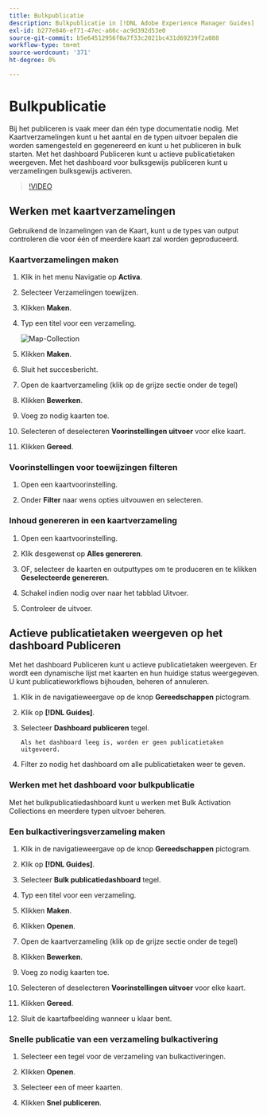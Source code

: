 ```yaml
---
title: Bulkpublicatie
description: Bulkpublicatie in [!DNL Adobe Experience Manager Guides]
exl-id: b277e846-ef71-47ec-a66c-ac9d392d53e0
source-git-commit: b5e64512956f0a7f33c2021bc431d69239f2a088
workflow-type: tm+mt
source-wordcount: '371'
ht-degree: 0%

---
```


# Bulkpublicatie

Bij het publiceren is vaak meer dan één type documentatie nodig. Met Kaartverzamelingen kunt u het aantal en de typen uitvoer bepalen die worden samengesteld en gegenereerd en kunt u het publiceren in bulk starten. Met het dashboard Publiceren kunt u actieve publicatietaken weergeven. Met het dashboard voor bulksgewijs publiceren kunt u verzamelingen bulksgewijs activeren.

>[!VIDEO](https://video.tv.adobe.com/v/338985)

## Werken met kaartverzamelingen

Gebruikend de Inzamelingen van de Kaart, kunt u de types van output controleren die voor één of meerdere kaart zal worden geproduceerd.

### Kaartverzamelingen maken

1. Klik in het menu Navigatie op **Activa**.

2. Selecteer Verzamelingen toewijzen.

3. Klikken **Maken**.

4. Typ een titel voor een verzameling.

   ![Map-Collection](images/map-collection.png)

5. Klikken **Maken**.
6. Sluit het succesbericht.

7. Open de kaartverzameling (klik op de grijze sectie onder de tegel)

8. Klikken **Bewerken**.

9. Voeg zo nodig kaarten toe.

10. Selecteren of deselecteren **Voorinstellingen uitvoer** voor elke kaart.

11. Klikken **Gereed**.

### Voorinstellingen voor toewijzingen filteren

1. Open een kaartvoorinstelling.

2. Onder **Filter** naar wens opties uitvouwen en selecteren.

### Inhoud genereren in een kaartverzameling

1. Open een kaartvoorinstelling.

2. Klik desgewenst op **Alles genereren**.

3. OF, selecteer de kaarten en outputtypes om te produceren en te klikken **Geselecteerde genereren**.

4. Schakel indien nodig over naar het tabblad Uitvoer.

5. Controleer de uitvoer.

## Actieve publicatietaken weergeven op het dashboard Publiceren

Met het dashboard Publiceren kunt u actieve publicatietaken weergeven. Er wordt een dynamische lijst met kaarten en hun huidige status weergegeven. U kunt publicatieworkflows bijhouden, beheren of annuleren.

1. Klik in de navigatieweergave op de knop **Gereedschappen** pictogram.

2. Klik op **[!DNL Guides]**.

3. Selecteer **Dashboard publiceren** tegel.

       Als het dashboard leeg is, worden er geen publicatietaken uitgevoerd.
       
   
4. Filter zo nodig het dashboard om alle publicatietaken weer te geven.

### Werken met het dashboard voor bulkpublicatie

Met het bulkpublicatiedashboard kunt u werken met Bulk Activation Collections en meerdere typen uitvoer beheren.

### Een bulkactiveringsverzameling maken

1. Klik in de navigatieweergave op de knop **Gereedschappen** pictogram.

2. Klik op **[!DNL Guides]**.

3. Selecteer **Bulk publicatiedashboard** tegel.

4. Typ een titel voor een verzameling.

5. Klikken **Maken**.

6. Klikken **Openen**.

7. Open de kaartverzameling (klik op de grijze sectie onder de tegel)

8. Klikken **Bewerken**.

9. Voeg zo nodig kaarten toe.

10. Selecteren of deselecteren **Voorinstellingen uitvoer** voor elke kaart.

11. Klikken **Gereed**.

12. Sluit de kaartafbeelding wanneer u klaar bent.

### Snelle publicatie van een verzameling bulkactivering

1. Selecteer een tegel voor de verzameling van bulkactiveringen.

2. Klikken **Openen**.

3. Selecteer een of meer kaarten.

4. Klikken **Snel publiceren**.
